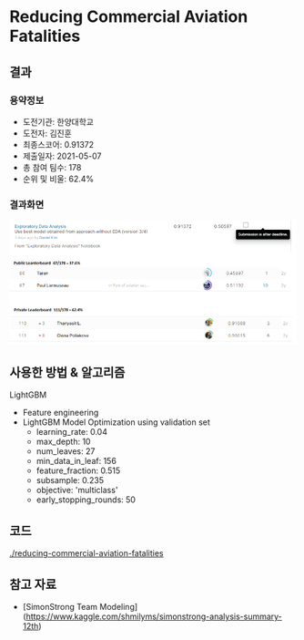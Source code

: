 # Reducing Commercial Aviation Fatalities
## 결과
### 용약정보
- 도전기관: 한양대학교
- 도전자: 김진훈
- 최종스코어: 0.91372
- 제출일자: 2021-05-07
- 총 참여 팀수: 178
- 순위 및 비울: 62.4%
### 결과화면
![leaderboard](./img/leaderboard.png)
## 사용한 방법 & 알고리즘
LightGBM
- Feature engineering
- LightGBM Model Optimization using validation set
  - learning_rate: 0.04
  - max_depth: 10
  - num_leaves: 27
  - min_data_in_leaf: 156
  - feature_fraction: 0.515
  - subsample: 0.235
  - objective: 'multiclass'
  - early_stopping_rounds: 50
## 코드
[./reducing-commercial-aviation-fatalities](/.reducing-commercial-aviation-fatalities.ipynb)
## 참고 자료
- [SimonStrong Team Modeling]
(https://www.kaggle.com/shmilyms/simonstrong-analysis-summary-12th)
